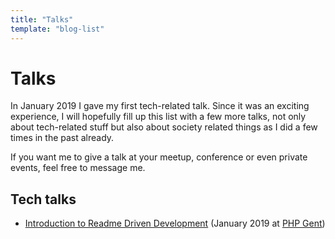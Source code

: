 ```yaml
---
title: "Talks"
template: "blog-list"
---
```


# Talks

In January 2019 I gave my first tech-related talk. Since it was an exciting experience, I will hopefully fill up this list with a few more talks, not only about tech-related stuff but also about society related things as I did a few times in the past already.

If you want me to give a talk at your meetup, conference or even private events, feel free to message me.

## Tech talks

- [Introduction to Readme Driven Development](/talks/readme-driven-development.pdf) (January 2019 at [PHP Gent](http://php.gent/))

